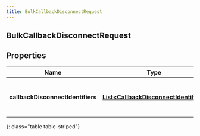 ```yaml
---
title: BulkCallbackDisconnectRequest
---
```


## BulkCallbackDisconnectRequest

## Properties

| Name                              | Type                                                                                                 | Description                                          | Notes |
| --------------------------------- | ---------------------------------------------------------------------------------------------------- | ---------------------------------------------------- | ----- |
| **callbackDisconnectIdentifiers** | <!----><!---->[**List&lt;CallbackDisconnectIdentifier&gt;**](CallbackDisconnectIdentifier.md)<!----> | The list of requests to disconnect callbacks in bulk |       |

{: class="table table-striped"}
